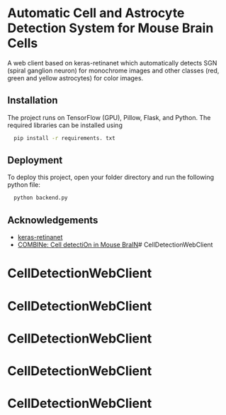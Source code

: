 
# Automatic Cell and Astrocyte Detection System for Mouse Brain Cells

A web client based on keras-retinanet which automatically detects SGN (spiral ganglion neuron) for monochrome images and other classes (red, green and yellow astrocytes) for color images.




## Installation

The project runs on TensorFlow (GPU), Pillow, Flask, and Python. The required libraries can be installed using

```bash
  pip install -r requirements. txt
```
    
## Deployment

To deploy this project, open your folder directory and run the following python file:

```bash
  python backend.py
```


## Acknowledgements

 - [keras-retinanet](https://github.com/fizyr/keras-retinanet)
 - [COMBINe: Cell detectiOn in Mouse BraIN](https://github.com/yccc12/COMBINe/tree/main)# CellDetectionWebClient
# CellDetectionWebClient
# CellDetectionWebClient
# CellDetectionWebClient
# CellDetectionWebClient
# CellDetectionWebClient
